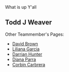 What is up Y'all

## Todd J Weaver



Other Teammember's Pages:
 * [David Brown](https://gvgtw.github.io/tcmg412-project2/David)
 * [Liliana Garcia](https://gvgtw.github.io/tcmg412-project2/liliana)
 * [Darrian Hunter](https://gvgtw.github.io/tcmg412-project2/Darrian)
 * [Diana Parra](https://gvgtw.github.io/tcmg412-project2/Diana)
 * [Corbin Carbrera](https://gvgtw.github.io/tcmg412-project2/index)

